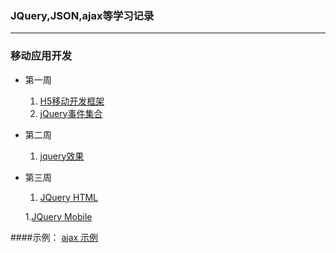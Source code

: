 ### JQuery,JSON,ajax等学习记录
***
### 移动应用开发
- 第一周
	1. [H5移动开发框架](./mad/JQuery/1-1.html)
	2. [jQuery事件集合](./mad/JQuery/1-2.html)

- 第二周
	1. [jquery效果](./mad/JQuery/2-1.html)

- 第三周
	1. [JQuery HTML](./mad/JQuery/3-1.html)

	1.[JQuery Mobile](./mad/jQueryMobile/1.html)

####示例：
[ajax 示例](./mad/ajax)